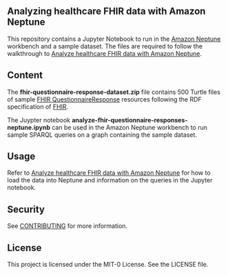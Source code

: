 ## Analyzing healthcare FHIR data with Amazon Neptune

This repository contains a Jupyter Notebook to run in the [Amazon Neptune](https://aws.amazon.com/neptune/?nc1=h_ls) workbench and a sample dataset. The files are required to follow the walkthrough to [Analyze healthcare FHIR data with Amazon Neptune](https://aws.amazon.com/blogs/database/analyze-healthcare-fhir-data-with-amazon-neptune/).

## Content

The __fhir-questionnaire-response-dataset.zip__ file contains 500 Turtle files of sample [FHIR QuestionnaireResponse](https://www.hl7.org/FHIR/questionnaireresponse.html) resources following the RDF specification of [FHIR](http://hl7.org/fhir/). 

The Juypter notebook __analyze-fhir-questionnaire-responses-neptune.ipynb__ can be used in the Amazon Neptune workbench to run sample SPARQL queries on a graph containing the sample dataset.

## Usage

Refer to [Analyze healthcare FHIR data with Amazon Neptune](https://aws.amazon.com/blogs/database/analyze-healthcare-fhir-data-with-amazon-neptune/) for how to load the data into Neptune and information on the queries in the Jupyter notebook. 

## Security

See [CONTRIBUTING](CONTRIBUTING.md#security-issue-notifications) for more information.

## License

This project is licensed under the MIT-0 License. See the LICENSE file.

